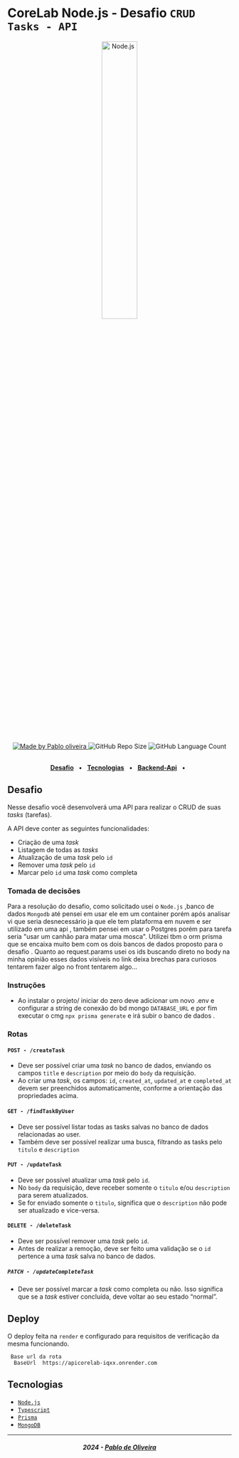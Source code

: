 <!-- markdownlint-disable MD033 -->

# CoreLab Node.js - Desafio `CRUD Tasks - API`

<div align="center">
   <img alt="Node.js" src="https://img.shields.io/badge/Node.js-43853D?" width="40%"/>
</div>
<br>

<div align="center">
   <a href="https://github.com/pablo-oliveiraDev">
      <img alt="Made by Pablo oliveira" src="https://img.shields.io/badge/made%20by-Pablo-yellow">
   </a>
   <img alt="GitHub Repo Size" src="https://img.shields.io/github/repo-size/pablo-oliveiraDev/backendcorelab">
   <img alt="GitHub Language Count" src="https://img.shields.io/github/languages/count/pablo-oliveiraDev/backendcorelab">
</div>
<br>

<div align="center">

[**Desafio**](#desafio) &nbsp;&nbsp;**•**&nbsp;&nbsp;
[**Tecnologias**](#tecnologias) &nbsp;&nbsp;**•**&nbsp;&nbsp;
[**Backend-Api**](#) &nbsp;&nbsp;**•**&nbsp;&nbsp;

</div>

## Desafio

Nesse desafio você desenvolverá uma API para realizar o CRUD de suas _tasks_ (tarefas).

A API deve conter as seguintes funcionalidades:

-   Criação de uma _task_
-   Listagem de todas as _tasks_
-   Atualização de uma _task_ pelo `id`
-   Remover uma _task_ pelo `id`
-   Marcar pelo `id` uma _task_ como completa

### Tomada de decisões

Para a resolução do desafio, como solicitado usei o `Node.js` ,banco de dados `Mongodb` até pensei em usar ele em um container porém após analisar vi que seria desnecessário ja que ele tem plataforma em nuvem e ser utilizado em uma api , também pensei em usar o Postgres porém para tarefa seria "usar um canhão para matar uma mosca".
Utilizei tbm o orm prisma que se encaixa muito bem com os dois bancos de dados proposto para o desafio .
Quanto ao request.params usei os ids buscando direto no body na minha opinião esses dados visíveis no link deixa brechas para curiosos tentarem fazer algo no front tentarem algo...

### Instruções

-   Ao instalar o projeto/ iniciar do zero deve adicionar um novo .env e configurar a string de conexão do bd mongo `DATABASE_URL` e por fim executar o cmg `npx prisma generate` e irá subir o banco de dados .

### Rotas

#### `POST - /createTask`

-   Deve ser possível criar uma _task_ no banco de dados, enviando os campos `title` e `description` por meio do `body` da requisição.
-   Ao criar uma _task_, os campos: `id`, `created_at`, `updated_at` e `completed_at` devem ser preenchidos automaticamente, conforme a orientação das propriedades acima.

#### `GET - /findTaskByUser`

-   Deve ser possível listar todas as tasks salvas no banco de dados relacionadas ao user.
-   Também deve ser possível realizar uma busca, filtrando as tasks pelo `titulo` e `description`

#### `PUT - /updateTask`

-   Deve ser possível atualizar uma _task_ pelo `id`.
-   No `body` da requisição, deve receber somente o `titulo` e/ou `description` para serem atualizados.
-   Se for enviado somente o `titulo`, significa que o `description` não pode ser atualizado e vice-versa.

#### `DELETE - /deleteTask`

-   Deve ser possível remover uma _task_ pelo `id`.
-   Antes de realizar a remoção, deve ser feito uma validação se o `id` pertence a uma _task_ salva no banco de dados.

##### `PATCH - /updateCompleteTask`

-   Deve ser possível marcar a _task_ como completa ou não. Isso significa que se a _task_ estiver concluída, deve voltar ao seu estado “normal”.

## Deploy

O deploy feita na `render` e configurado para requisitos de verificação da mesma funcionando.
```
 Base url da rota 
  BaseUrl  https://apicorelab-iqxx.onrender.com
```
## Tecnologias

-   [`Node.js`](https://nodejs.org/n/)
-   [`Typescript`](https://www.typescriptlang.org/)
-   [`Prisma`](https://www.npmjs.com/package/prisma)
-   [`MongoDB`](https://www.npmjs.com/package/mongodb)

---

<h5 align="center">
 2024 - <a href="https://github.com/pablo-oliveiraDev">Pablo de Oliveira</a>
</h5>

